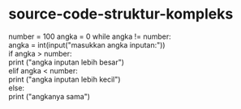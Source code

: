 # source-code-struktur-kompleks
number = 100 
angka = 0 
while angka != number:     
  angka = int(input("masukkan angka inputan:"))     
  if angka > number:         
    print ("angka inputan lebih besar")     
  elif angka &lt; number:         
    print ("angka inputan lebih kecil")     
  else:         
    print ("angkanya sama")

